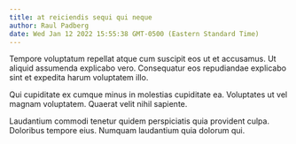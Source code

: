 ```yaml
---
title: at reiciendis sequi qui neque
author: Raul Padberg
date: Wed Jan 12 2022 15:55:38 GMT-0500 (Eastern Standard Time)
---
```

Tempore voluptatum repellat atque cum suscipit eos ut et accusamus. Ut aliquid assumenda explicabo vero. Consequatur eos repudiandae explicabo sint et expedita harum voluptatem illo.

 Qui cupiditate ex cumque minus in molestias cupiditate ea. Voluptates ut vel magnam voluptatem. Quaerat velit nihil sapiente.

 Laudantium commodi tenetur quidem perspiciatis quia provident culpa. Doloribus tempore eius. Numquam laudantium quia dolorum qui.